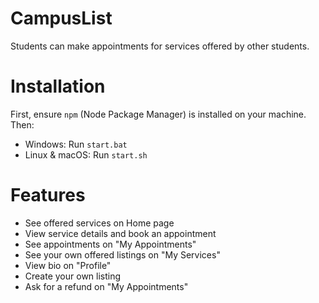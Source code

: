# CampusList
Students can make appointments for services offered by other students.

# Installation
First, ensure `npm` (Node Package Manager) is installed on your machine. Then:
- Windows: Run `start.bat`
- Linux & macOS: Run `start.sh`

# Features
- See offered services on Home page
- View service details and book an appointment
- See appointments on "My Appointments"
- See your own offered listings on "My Services"
- View bio on "Profile"
- Create your own listing
- Ask for a refund on "My Appointments"
